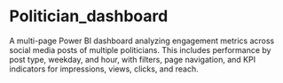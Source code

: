 # Politician_dashboard
A multi-page Power BI dashboard analyzing engagement metrics across social media posts of multiple politicians. This includes performance by post type, weekday, and hour, with filters, page navigation, and KPI indicators for impressions, views, clicks, and reach.

